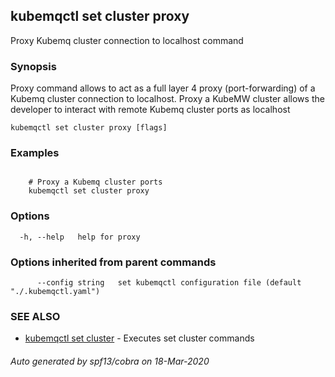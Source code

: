 ## kubemqctl set cluster proxy

Proxy Kubemq cluster connection to localhost command

### Synopsis

Proxy command allows to act as a full layer 4 proxy (port-forwarding) of a Kubemq cluster connection to localhost. Proxy a KubeMW cluster allows the developer to interact with remote Kubemq cluster ports as localhost 

```
kubemqctl set cluster proxy [flags]
```

### Examples

```

	# Proxy a Kubemq cluster ports
	kubemqctl set cluster proxy

```

### Options

```
  -h, --help   help for proxy
```

### Options inherited from parent commands

```
      --config string   set kubemqctl configuration file (default "./.kubemqctl.yaml")
```

### SEE ALSO

* [kubemqctl set cluster](kubemqctl_set_cluster.md)	 - Executes set cluster commands

###### Auto generated by spf13/cobra on 18-Mar-2020

